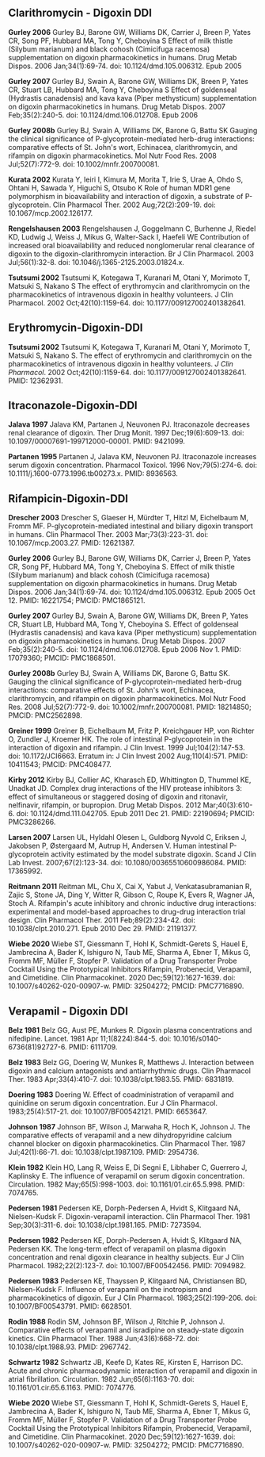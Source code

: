 ## Clarithromycin - Digoxin DDI

**Gurley 2006** Gurley BJ, Barone GW, Williams DK, Carrier J, Breen P, Yates CR, Song PF, Hubbard MA, Tong Y, Cheboyina S Effect of milk thistle (Silybum marianum) and black cohosh (Cimicifuga racemosa) supplementation on digoxin pharmacokinetics in humans. Drug Metab Dispos. 2006 Jan;34(1):69-74. doi: 10.1124/dmd.105.006312. Epub 2005   

**Gurley 2007** Gurley BJ, Swain A, Barone GW, Williams DK, Breen P, Yates CR, Stuart LB, Hubbard MA, Tong Y, Cheboyina S Effect of goldenseal (Hydrastis canadensis) and kava kava (Piper methysticum) supplementation on digoxin pharmacokinetics in humans. Drug Metab Dispos. 2007 Feb;35(2):240-5. doi: 10.1124/dmd.106.012708. Epub 2006   

**Gurley 2008b** Gurley BJ, Swain A, Williams DK, Barone G, Battu SK Gauging the clinical significance of P-glycoprotein-mediated herb-drug interactions: comparative effects of St. John's wort, Echinacea, clarithromycin, and rifampin on digoxin pharmacokinetics. Mol Nutr Food Res. 2008 Jul;52(7):772-9. doi: 10.1002/mnfr.200700081.  

**Kurata 2002** Kurata Y, Ieiri I, Kimura M, Morita T, Irie S, Urae A, Ohdo S, Ohtani H, Sawada Y, Higuchi S, Otsubo K Role of human MDR1 gene polymorphism in bioavailability and interaction of digoxin, a substrate of P-glycoprotein. Clin Pharmacol Ther. 2002 Aug;72(2):209-19. doi: 10.1067/mcp.2002.126177.  

**Rengelshausen 2003** Rengelshausen J, Goggelmann C, Burhenne J, Riedel KD, Ludwig J, Weiss J, Mikus G, Walter-Sack I, Haefeli WE Contribution of increased oral bioavailability and reduced nonglomerular renal clearance of digoxin to the digoxin-clarithromycin interaction. Br J Clin Pharmacol. 2003 Jul;56(1):32-8. doi: 10.1046/j.1365-2125.2003.01824.x.  

**Tsutsumi 2002** Tsutsumi K, Kotegawa T, Kuranari M, Otani Y, Morimoto T, Matsuki S, Nakano S The effect of erythromycin and clarithromycin on the pharmacokinetics of intravenous digoxin in healthy volunteers. J Clin Pharmacol. 2002 Oct;42(10):1159-64. doi: 10.1177/009127002401382641.  

## Erythromycin-Digoxin-DDI

**Tsutsumi 2002** Tsutsumi K, Kotegawa T, Kuranari M, Otani Y, Morimoto T, Matsuki S, Nakano S. The effect of erythromycin and clarithromycin on the pharmacokinetics of intravenous digoxin in healthy volunteers. *J Clin Pharmacol*. 2002 Oct;42(10):1159-64. doi: 10.1177/009127002401382641. PMID: 12362931.

## Itraconazole-Digoxin-DDI

**Jalava 1997** Jalava KM, Partanen J, Neuvonen PJ. Itraconazole decreases renal clearance of digoxin. Ther Drug Monit. 1997 Dec;19(6):609-13. doi: 10.1097/00007691-199712000-00001. PMID: 9421099.

**Partanen 1995** Partanen J, Jalava KM, Neuvonen PJ. Itraconazole increases serum digoxin concentration. Pharmacol Toxicol. 1996 Nov;79(5):274-6. doi: 10.1111/j.1600-0773.1996.tb00273.x. PMID: 8936563.

## Rifampicin-Digoxin-DDI

**Drescher 2003** Drescher S, Glaeser H, Mürdter T, Hitzl M, Eichelbaum M, Fromm MF. P-glycoprotein-mediated intestinal and biliary digoxin transport in humans. Clin Pharmacol Ther. 2003 Mar;73(3):223-31. doi: 10.1067/mcp.2003.27. PMID: 12621387.

**Gurley 2006** Gurley BJ, Barone GW, Williams DK, Carrier J, Breen P, Yates CR, Song PF, Hubbard MA, Tong Y, Cheboyina S. Effect of milk thistle (Silybum marianum) and black cohosh (Cimicifuga racemosa) supplementation on digoxin pharmacokinetics in humans. Drug Metab Dispos. 2006 Jan;34(1):69-74. doi: 10.1124/dmd.105.006312. Epub 2005 Oct 12. PMID: 16221754; PMCID: PMC1865121.

**Gurley 2007** Gurley BJ, Swain A, Barone GW, Williams DK, Breen P, Yates CR, Stuart LB, Hubbard MA, Tong Y, Cheboyina S. Effect of goldenseal (Hydrastis canadensis) and kava kava (Piper methysticum) supplementation on digoxin pharmacokinetics in humans. Drug Metab Dispos. 2007 Feb;35(2):240-5. doi: 10.1124/dmd.106.012708. Epub 2006 Nov 1. PMID: 17079360; PMCID: PMC1868501.

**Gurley 2008b** Gurley BJ, Swain A, Williams DK, Barone G, Battu SK. Gauging the clinical significance of P-glycoprotein-mediated herb-drug interactions: comparative effects of St. John's wort, Echinacea, clarithromycin, and rifampin on digoxin pharmacokinetics. Mol Nutr Food Res. 2008 Jul;52(7):772-9. doi: 10.1002/mnfr.200700081. PMID: 18214850; PMCID: PMC2562898.

**Greiner 1999** Greiner B, Eichelbaum M, Fritz P, Kreichgauer HP, von Richter O, Zundler J, Kroemer HK. The role of intestinal P-glycoprotein in the interaction of digoxin and rifampin. J Clin Invest. 1999 Jul;104(2):147-53. doi: 10.1172/JCI6663. Erratum in: J Clin Invest 2002 Aug;110(4):571. PMID: 10411543; PMCID: PMC408477.

**Kirby 2012** Kirby BJ, Collier AC, Kharasch ED, Whittington D, Thummel KE, Unadkat JD. Complex drug interactions of the HIV protease inhibitors 3: effect of simultaneous or staggered dosing of digoxin and ritonavir, nelfinavir, rifampin, or bupropion. Drug Metab Dispos. 2012 Mar;40(3):610-6. doi: 10.1124/dmd.111.042705. Epub 2011 Dec 21. PMID: 22190694; PMCID: PMC3286266.

**Larsen 2007** Larsen UL, Hyldahl Olesen L, Guldborg Nyvold C, Eriksen J, Jakobsen P, Østergaard M, Autrup H, Andersen V. Human intestinal P-glycoprotein activity estimated by the model substrate digoxin. Scand J Clin Lab Invest. 2007;67(2):123-34. doi: 10.1080/00365510600986084. PMID: 17365992.

**Reitmann 2011** Reitman ML, Chu X, Cai X, Yabut J, Venkatasubramanian R, Zajic S, Stone JA, Ding Y, Witter R, Gibson C, Roupe K, Evers R, Wagner JA, Stoch A. Rifampin's acute inhibitory and chronic inductive drug interactions: experimental and model-based approaches to drug-drug interaction trial design. Clin Pharmacol Ther. 2011 Feb;89(2):234-42. doi: 10.1038/clpt.2010.271. Epub 2010 Dec 29. PMID: 21191377.

**Wiebe 2020** Wiebe ST, Giessmann T, Hohl K, Schmidt-Gerets S, Hauel E, Jambrecina A, Bader K, Ishiguro N, Taub ME, Sharma A, Ebner T, Mikus G, Fromm MF, Müller F, Stopfer P. Validation of a Drug Transporter Probe Cocktail Using the Prototypical Inhibitors Rifampin, Probenecid, Verapamil, and Cimetidine. Clin Pharmacokinet. 2020 Dec;59(12):1627-1639. doi: 10.1007/s40262-020-00907-w. PMID: 32504272; PMCID: PMC7716890.

## Verapamil - Digoxin DDI

**Belz 1981** Belz GG, Aust PE, Munkes R. Digoxin plasma concentrations and nifedipine. Lancet. 1981 Apr 11;1(8224):844-5. doi: 10.1016/s0140-6736(81)92727-6. PMID: 6111709.

**Belz 1983** Belz GG, Doering W, Munkes R, Matthews J. Interaction between digoxin and calcium antagonists and antiarrhythmic drugs. Clin Pharmacol Ther. 1983 Apr;33(4):410-7. doi: 10.1038/clpt.1983.55. PMID: 6831819.

**Doering 1983** Doering W. Effect of coadministration of verapamil and quinidine on serum digoxin concentration. Eur J Clin Pharmacol. 1983;25(4):517-21. doi: 10.1007/BF00542121. PMID: 6653647.

**Johnson 1987** Johnson BF, Wilson J, Marwaha R, Hoch K, Johnson J. The comparative effects of verapamil and a new dihydropyridine calcium channel blocker on digoxin pharmacokinetics. Clin Pharmacol Ther. 1987 Jul;42(1):66-71. doi: 10.1038/clpt.1987.109. PMID: 2954736.

**Klein 1982** Klein HO, Lang R, Weiss E, Di Segni E, Libhaber C, Guerrero J, Kaplinsky E. The influence of verapamil on serum digoxin concentration. Circulation. 1982 May;65(5):998-1003. doi: 10.1161/01.cir.65.5.998. PMID: 7074765.

**Pedersen 1981** Pedersen KE, Dorph-Pedersen A, Hvidt S, Klitgaard NA, Nielsen-Kudsk F. Digoxin-verapamil interaction. Clin Pharmacol Ther. 1981 Sep;30(3):311-6. doi: 10.1038/clpt.1981.165. PMID: 7273594.

**Pedersen 1982** Pedersen KE, Dorph-Pedersen A, Hvidt S, Klitgaard NA, Pedersen KK. The long-term effect of verapamil on plasma digoxin concentration and renal digoxin clearance in healthy subjects. Eur J Clin Pharmacol. 1982;22(2):123-7. doi: 10.1007/BF00542456. PMID: 7094982.

**Pedersen 1983** Pedersen KE, Thayssen P, Klitgaard NA, Christiansen BD, Nielsen-Kudsk F. Influence of verapamil on the inotropism and pharmacokinetics of digoxin. Eur J Clin Pharmacol. 1983;25(2):199-206. doi: 10.1007/BF00543791. PMID: 6628501.

**Rodin 1988** Rodin SM, Johnson BF, Wilson J, Ritchie P, Johnson J. Comparative effects of verapamil and isradipine on steady-state digoxin kinetics. Clin Pharmacol Ther. 1988 Jun;43(6):668-72. doi: 10.1038/clpt.1988.93. PMID: 2967742.

**Schwartz 1982** Schwartz JB, Keefe D, Kates RE, Kirsten E, Harrison DC. Acute and chronic pharmacodynamic interaction of verapamil and digoxin in atrial fibrillation. Circulation. 1982 Jun;65(6):1163-70. doi: 10.1161/01.cir.65.6.1163. PMID: 7074776.

**Wiebe 2020** Wiebe ST, Giessmann T, Hohl K, Schmidt-Gerets S, Hauel E, Jambrecina A, Bader K, Ishiguro N, Taub ME, Sharma A, Ebner T, Mikus G, Fromm MF, Müller F, Stopfer P. Validation of a Drug Transporter Probe Cocktail Using the Prototypical Inhibitors Rifampin, Probenecid, Verapamil, and Cimetidine. Clin Pharmacokinet. 2020 Dec;59(12):1627-1639. doi: 10.1007/s40262-020-00907-w. PMID: 32504272; PMCID: PMC7716890.

